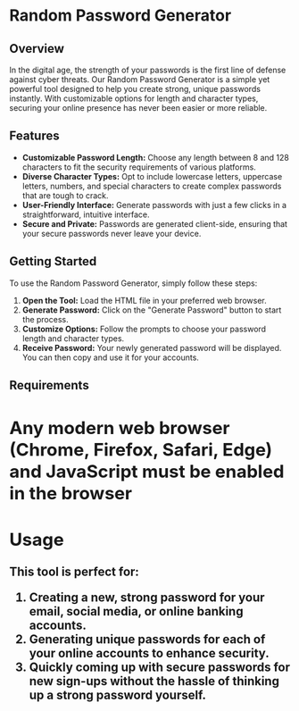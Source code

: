 **<h1>Random Password Generator</h1>**
**<h2>Overview</h2>**
<p>In the digital age, the strength of your passwords is the first line of defense against cyber threats. Our Random Password Generator is a simple yet powerful tool designed to help you create strong, unique passwords instantly. With customizable options for length and character types, securing your online presence has never been easier or more reliable.</p>

**<h2>Features</h2>**
<ul>
  <li><b>Customizable Password Length:</b> Choose any length between 8 and 128 characters to fit the security requirements of various platforms.</li>
  <li><b>Diverse Character Types:</b> Opt to include lowercase letters, uppercase letters, numbers, and special characters to create complex passwords that are tough to crack.</li>
  <li><b>User-Friendly Interface:</b> Generate passwords with just a few clicks in a straightforward, intuitive interface.</li>
  <li><b>Secure and Private:</b> Passwords are generated client-side, ensuring that your secure passwords never leave your device.</li>
</ul>

**<h2>Getting Started</h2>**
<p>To use the Random Password Generator, simply follow these steps:</p>

<ol>
  <li><b>Open the Tool:</b> Load the HTML file in your preferred web browser.</li>
  <li><b>Generate Password:</b> Click on the "Generate Password" button to start the process.</li>
  <li><b>Customize Options:</b> Follow the prompts to choose your password length and character types.</li>
  <li><b>Receive Password:</b> Your newly generated password will be displayed. You can then copy and use it for your accounts.</li>
</ol>


**<h2>Requirements<h2>**
<p>Any modern web browser (Chrome, Firefox, Safari, Edge) and JavaScript must be enabled in the browser</p>

**<h2>Usage</h2>**
This tool is perfect for:
1. Creating a new, strong password for your email, social media, or online banking accounts.
2. Generating unique passwords for each of your online accounts to enhance security.
3. Quickly coming up with secure passwords for new sign-ups without the hassle of thinking up a strong password yourself.




